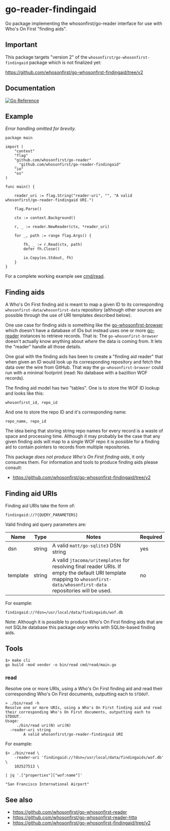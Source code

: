 # go-reader-findingaid

Go package implementing the whosonfirst/go-reader interface for use with Who's On First "finding aids".

## Important

This package targets "version 2" of the `whosonfirst/go-whosonfirst-findingaid` package which is not finalized yet:

https://github.com/whosonfirst/go-whosonfirst-findingaid/tree/v2

## Documentation

[![Go Reference](https://pkg.go.dev/badge/github.com/whosonfirst/go-reader-findingaid.svg)](https://pkg.go.dev/github.com/whosonfirst/go-reader-findingaid)

## Example

_Error handling omitted for brevity._

```
package main

import (
	"context"
	"flag"
	"github.com/whosonfirst/go-reader"
	_ "github.com/whosonfirst/go-reader-findingaid"
	"io"
	"os"
)

func main() {

	reader_uri := flag.String("reader-uri", "", "A valid whosonfirst/go-reader-findingaid URI.")

	flag.Parse()

	ctx := context.Background()

	r, _ := reader.NewReader(ctx, *reader_uri)

	for _, path := range flag.Args() {

		fh, _ := r.Read(ctx, path)
		defer fh.Close()

		io.Copy(os.Stdout, fh)
	}
}
```

For a complete working example see [cmd/read](cmd/read/main.go).

## Finding aids

A Who's On First finding aid is meant to map a given ID to its corresponding `whosonfirst-data/whosonfirst-data` repository (although other sources are possible through the use of URI templates described below).

One use case for finding aids is something like the [go-whosonfirst-browser](https://github.com/whosonfirst/go-whosonfirst-browser) which doesn't have a database of IDs but instead uses one or more [go-reader](https://github.com/whosonfirst/go-reader) instances to retrieve records. That is: The `go-whosonfirst-browser` doesn't actually know anything about _where_ the data is coming from. It lets the "reader" handle all those details.

One goal with the finding aids has been to create a "finding aid reader" that when given an ID would look up its corresponding repository and fetch the data over the wire from GitHub. That way the `go-whosonfirst-browser` could run with a minimal footprint (read: No database with a bazillion WOF records).

The finding aid model has two "tables". One is to store the WOF ID lookup and looks like this:

```
whosonfirst_id, repo_id
```

And one to store the repo ID and it's corresponding name:

```
repo_name, repo_id
```

The idea being that storing string repo names for every record is a waste of space and processing time. Although it may probably be the case that any given finding aids will map to a single WOF repo it is possible for a finding aid to contain pointers to records from multiple repositories.

This package _does not produce Who's On First finding aids_, it only consumes them. For information and tools to produce finding aids please consult:

* https://github.com/whosonfirst/go-whosonfirst-findingaid/tree/v2

## Finding aid URIs

Finding aid URIs take the form of:

```
findingaid://?{QUERY_PARAMETERS}
```

Valid finding aid query parameters are:

| Name | Type | Notes | Required
| --- | --- | --- | --- |
| dsn | string | A valid `matt/go-sqlite3` DSN string | yes |
| template | string | A valid `jtacoma/uritemplates` for resolving final reader URIs. If empty the default URI template mapping to `whosonfirst-data/whosonfirst-data` repositories will be used. | no |

For example:

```
findingaid://?dsn=/usr/local/data/findingaids/wof.db
```

Note: Although it is possible to produce Who's On First finding aids that are not SQLite database this package _only_ works with SQLite-based finding aids.

## Tools

```
$> make cli
go build -mod vendor -o bin/read cmd/read/main.go
```

### read

Resolve one or more URIs, using a Who's On First finding aid and read their corresponding Who's On First documents, outputting each to `STDOUT`.

```
> ./bin/read -h
Resolve one or more URIs, using a Who's On First finding aid and read their corresponding Who's On First documents, outputting each to STDOUT.
Usage:
	 ./bin/read uri(N) uri(N)
  -reader-uri string
    	A valid whosonfirst/go-reader-findingaid URI
```

For example:

```
$> ./bin/read \
	-reader-uri 'findingaid://?dsn=/usr/local/data/findingaids/wof.db' \
	102527513 \
	
| jq '.["properties"]["wof:name"]'

"San Francisco International Airport"
```

## See also

* https://github.com/whosonfirst/go-whosonfirst-reader
* https://github.com/whosonfirst/go-whosonfirst-reader-http
* https://github.com/whosonfirst/go-whosonfirst-findingaid/tree/v2